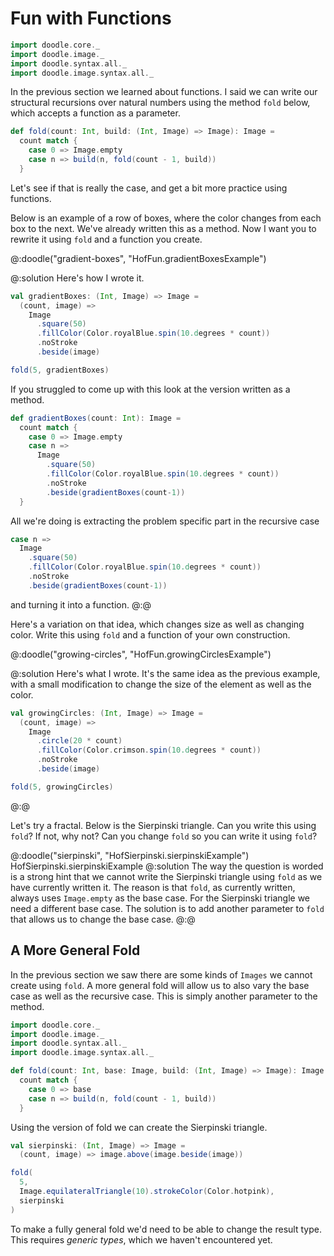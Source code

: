 # Fun with Functions

```scala mdoc:invisible
import doodle.core._
import doodle.image._
import doodle.syntax.all._
import doodle.image.syntax.all._
```

In the previous section we learned about functions. I said we can write our structural recursions over natural numbers using the method `fold` below, which accepts a function as a parameter.

```scala mdoc:silent
def fold(count: Int, build: (Int, Image) => Image): Image =
  count match {
    case 0 => Image.empty
    case n => build(n, fold(count - 1, build))
  }
```

Let's see if that is really the case, and get a bit more practice using functions.

Below is an example of a row of boxes, where the color changes from each box to the next. We've already written this as a method. Now I want you to rewrite it using `fold` and a function you create.

@:doodle("gradient-boxes", "HofFun.gradientBoxesExample")

@:solution
Here's how I wrote it.

```scala mdoc:silent
val gradientBoxes: (Int, Image) => Image =
  (count, image) =>
    Image
      .square(50)
      .fillColor(Color.royalBlue.spin(10.degrees * count))
      .noStroke
      .beside(image)
```
```scala
fold(5, gradientBoxes)
```

If you struggled to come up with this look at the version written as a method.

```scala mdoc:silent
def gradientBoxes(count: Int): Image =
  count match {
    case 0 => Image.empty
    case n => 
      Image
        .square(50)
        .fillColor(Color.royalBlue.spin(10.degrees * count))
        .noStroke
        .beside(gradientBoxes(count-1))
  }
```

All we're doing is extracting the problem specific part in the recursive case

```scala
case n => 
  Image
    .square(50)
    .fillColor(Color.royalBlue.spin(10.degrees * count))
    .noStroke
    .beside(gradientBoxes(count-1))
```

and turning it into a function.
@:@

Here's a variation on that idea, which changes size as well as changing color. Write this using `fold` and a function of your own construction.

@:doodle("growing-circles", "HofFun.growingCirclesExample")

@:solution
Here's what I wrote. It's the same idea as the previous example, with a small modification to change the size of the element as well as the color.

```scala mdoc:silent
val growingCircles: (Int, Image) => Image =
  (count, image) =>
    Image
      .circle(20 * count)
      .fillColor(Color.crimson.spin(10.degrees * count))
      .noStroke
      .beside(image)
```

```scala
fold(5, growingCircles)
```
@:@

Let's try a fractal. Below is the Sierpinski triangle. Can you write this using `fold`? If not, why not? Can you change `fold` so you can write it using `fold`?

@:doodle("sierpinski", "HofSierpinski.sierpinskiExample")
                        HofSierpinski.sierpinskiExample
@:solution
The way the question is worded is a strong hint that we cannot write the Sierpinski triangle using `fold` as we have currently written it. The reason is that `fold`, as currently written, always uses `Image.empty` as the base case. For the Sierpinski triangle we need a different base case. The solution is to add another parameter to `fold` that allows us to change the base case.
@:@


## A More General Fold

In the previous section we saw there are some kinds of `Images` we cannot create using `fold`. A more general fold will allow us to also vary the base case as well as the recursive case. This is simply another parameter to the method.

```scala mdoc:invisible:reset
import doodle.core._
import doodle.image._
import doodle.syntax.all._
import doodle.image.syntax.all._
```
```scala mdoc:silent
def fold(count: Int, base: Image, build: (Int, Image) => Image): Image =
  count match {
    case 0 => base
    case n => build(n, fold(count - 1, build))
  }
```

Using the version of fold we can create the Sierpinski triangle. 

```scala mdoc:silent
val sierpinski: (Int, Image) => Image =
  (count, image) => image.above(image.beside(image))

fold(
  5,
  Image.equilateralTriangle(10).strokeColor(Color.hotpink),
  sierpinski
)
```

To make a fully general fold we'd need to be able to change the result type. This requires *generic types*, which we haven't encountered yet. 
